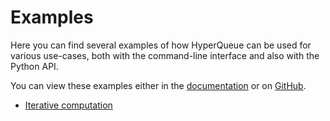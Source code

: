 # Examples
Here you can find several examples of how HyperQueue can be used for various use-cases, both with the command-line
interface and also with the Python API.

You can view these examples either in the [documentation](https://it4innovations.github.io/hyperqueue/stable/examples/iterative-computation/)
or on [GitHub](https://github.com/It4innovations/hyperqueue/tree/main/examples).

- [Iterative computation](./iterative-computation/README.md)
